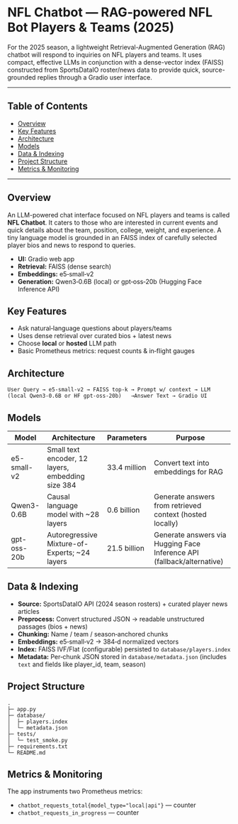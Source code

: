 # NFL Chatbot — RAG‑powered NFL Bot Players & Teams (2025)

For the 2025 season, a lightweight Retrieval-Augmented Generation (RAG) chatbot will respond to inquiries on NFL players and teams. It uses compact, effective LLMs in conjunction with a dense-vector index (FAISS) constructed from SportsDataIO roster/news data to provide quick, source-grounded replies through a Gradio user interface.

---

## Table of Contents
- [Overview](#overview)
- [Key Features](#key-features)
- [Architecture](#architecture)
- [Models](#models)
- [Data & Indexing](#data--indexing)
- [Project Structure](#project-structure)
- [Metrics & Monitoring](#metrics--monitoring)

---

## Overview
An LLM-powered chat interface focused on NFL players and teams is called **NFL Chatbot**. It caters to those who are interested in current events and quick details about the team, position, college, weight, and experience. A tiny language model is grounded in an FAISS index of carefully selected player bios and news to respond to queries.

- **UI:** Gradio web app
- **Retrieval:** FAISS (dense search)
- **Embeddings:** e5‑small‑v2
- **Generation:** Qwen3‑0.6B (local) or gpt‑oss‑20b (Hugging Face Inference API)

## Key Features
- Ask natural‑language questions about players/teams
- Uses dense retrieval over curated bios + latest news
- Choose **local** or **hosted** LLM path
- Basic Prometheus metrics: request counts & in‑flight gauges

## Architecture
```
User Query → e5-small-v2 → FAISS top‑k → Prompt w/ context → LLM (local Qwen3‑0.6B or HF gpt-oss-20b)   →Answer Text → Gradio UI
```

## Models
| Model        | Architecture                                           | Parameters   | Purpose                                                               |
|--------------|--------------------------------------------------------|--------------|-----------------------------------------------------------------------|
| e5-small-v2  | Small text encoder, 12 layers, embedding size 384      | 33.4 million | Convert text into embeddings for RAG                                  |
| Qwen3-0.6B   | Causal language model with ~28 layers                  | 0.6 billion  | Generate answers from retrieved context (hosted locally)              |
| gpt-oss-20b  | Autoregressive Mixture-of-Experts; ~24 layers          | 21.5 billion | Generate answers via Hugging Face Inference API (fallback/alternative)|

## Data & Indexing
- **Source:** SportsDataIO API (2024 season rosters) + curated player news articles
- **Preprocess:** Convert structured JSON → readable unstructured passages (bios + news)
- **Chunking:** Name / team / season‑anchored chunks
- **Embeddings:** e5‑small‑v2 → 384‑d normalized vectors
- **Index:** FAISS IVF/Flat (configurable) persisted to `database/players.index`
- **Metadata:** Per‑chunk JSON stored in `database/metadata.json` (includes `text` and fields like player_id, team, season)

## Project Structure
```
.
├─ app.py                      
├─ database/
│  ├─ players.index           
│  └─ metadata.json                 
├─ tests/
│  └─ test_smoke.py             
├─ requirements.txt
└─ README.md
```

## Metrics & Monitoring
The app instruments two Prometheus metrics:
- `chatbot_requests_total{model_type="local|api"}` — counter
- `chatbot_requests_in_progress` — counter




